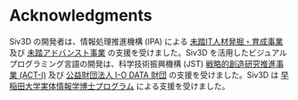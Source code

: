# Acknowledgments

Siv3D の開発者は、情報処理推進機構 (IPA) による [未踏IT人材発掘・育成事業](https://www.ipa.go.jp/jinzai/mitou/it_index.html) 及び [未踏アドバンスト事業](https://www.ipa.go.jp/jinzai/advanced/index.html) の支援を受けました。Siv3D を活用したビジュアルプログラミング言語の開発は、科学技術振興機構 (JST) [戦略的創造研究推進事業 (ACT-I)](https://www.jst.go.jp/kisoken/act-i/index.html) 及び [公益財団法人 I-O DATA 財団](https://iodatazaidan.wixsite.com/foundation) の支援を受けました。Siv3D は [早稲田大学実体情報学博士プログラム](https://www.leading-sn.waseda.ac.jp/) による支援を受けました。

